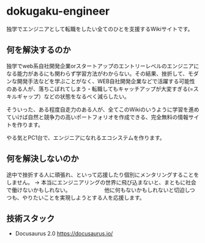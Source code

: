 # dokugaku-engineer
独学でエンジニアとして転職をしたい全てのひとを支援するWikiサイトです。

## 何を解決するのか
独学でweb系自社開発企業orスタートアップのエントリーレベルのエンジニアになる能力があるにも関わらず学習方法がわからない。その結果、挫折して、モダンな開発手法などを学ぶことがなく、WEB自社開発企業などで活躍する可能性のある人が、落ちこぼれてしまう・転職してもキャッチアップが大変すぎる(=スキルギャップ）などの状態をなるべく減らしたい。

そういった、ある程度自走力のある人が、全てこのWikiのいうように学習を進めていけば自然と競争力の高いポートフォリオを作成できる、完全無料の情報サイトを作ります。

やる気とPC1台で、エンジニアになれるエコシステムを作ります。

## 何を解決しないのか
途中で挫折する人に頑張れ、といって応援したり個別にメンタリングすることをしません。
-> 本当にエンジニアリングの世界に飛び込まないと、まともに社会で働けないかもしれない。
　　　　　　他に何もないかもしれないと切迫しつつも、やりたいことを実現しようとする人を応援します。

## 技術スタック
- Docusaurus 2.0
https://docusaurus.io/
